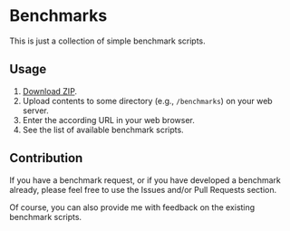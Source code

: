 # Benchmarks

This is just a collection of simple benchmark scripts.

## Usage

1. [Download ZIP](https://github.com/tfrommen/benchmarks/archive/master.zip).
1. Upload contents to some directory (e.g., `/benchmarks`) on your web server.
1. Enter the according URL in your web browser.
1. See the list of available benchmark scripts.

## Contribution

If you have a benchmark request, or if you have developed a benchmark already, please feel free to use the Issues and/or Pull Requests section.

Of course, you can also provide me with feedback on the existing benchmark scripts.

